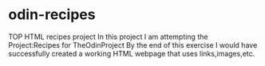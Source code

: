 # odin-recipes
TOP HTML recipes project
In this project I am attempting the Project:Recipes for TheOdinProject
By the end of this exercise I would have successfully created a working HTML webpage that uses links,images,etc.
